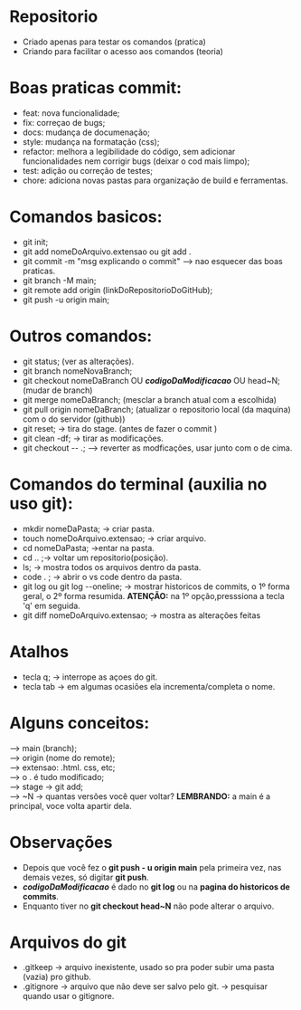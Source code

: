 # Repositorio 
- Criado apenas para testar os comandos (pratica)
- Criando para facilitar o acesso aos comandos (teoria)

# Boas praticas commit:
- feat: nova funcionalidade;
- fix: correçao de bugs;
- docs: mudança de documenação;
- style: mudança na formatação (css);
- refactor: melhora a legibilidade do código, sem adicionar funcionalidades nem corrigir bugs (deixar o cod mais limpo);
- test: adição ou correção de testes;
- chore: adiciona novas pastas para organização de build e ferramentas.

# Comandos basicos:
- git init;
- git add nomeDoArquivo.extensao ou git add . 
- git commit -m "msg explicando o commit" --> nao esquecer das boas praticas.
- git branch -M main;
- git remote add origin (linkDoRepositorioDoGitHub);
- git push -u origin main;

# Outros comandos:
- git status; (ver as alterações).
- git branch nomeNovaBranch;
- git checkout nomeDaBranch OU **_codigoDaModificacao_** OU head~N; (mudar de branch)
- git merge nomeDaBranch; (mesclar a branch atual com a escolhida)
- git pull origin nomeDaBranch; (atualizar o repositorio local (da maquina) com o do servidor (github))
- git reset; -> tira do stage. (antes de fazer o commit )
- git clean -df; -> tirar as modificações.
- git checkout -- .; --> reverter as modficações, usar junto com o de cima.

# Comandos do terminal (auxilia no uso git):
- mkdir nomeDaPasta; -> criar pasta.
- touch nomeDoArquivo.extensao; -> criar arquivo.
- cd nomeDaPasta; ->entar na pasta.
- cd .. ;-> voltar um repositorio(posição).
- ls; -> mostra todos os arquivos dentro da pasta.
- code . ; -> abrir o vs code dentro da pasta.
- git log ou git log --oneline; -> mostrar historicos de commits, o 1º forma geral, o 2º forma resumida. **ATENÇÃO:** na 1º opção,presssiona a tecla 'q' em seguida.
- git diff nomeDoArquivo.extensao; -> mostra as alterações feitas


# Atalhos
- tecla q; -> interrope as açoes do git.
- tecla tab -> em algumas ocasiões ela incrementa/completa o nome.


# Alguns conceitos:
--> main (branch); <br>
--> origin (nome do remote); <br>
--> extensao: .html. css, etc;<br>
--> o . é tudo modificado; <br>
--> stage -> git add; <br>
--> ~N -> quantas versões você quer voltar? **LEMBRANDO:** a main é a principal, voce volta apartir dela.
# Observações

- Depois que você fez o **git push - u origin main** pela primeira vez, nas demais vezes, só digitar **git push**.
- **_codigoDaModificacao_** é dado no **git log** ou na **pagina do historicos de commits**.
- Enquanto tiver no **git checkout head~N** não pode alterar o arquivo.

# Arquivos do git

- .gitkeep -> arquivo inexistente, usado so pra poder subir uma pasta (vazia) pro github.
- .gitignore -> arquivo que não deve ser salvo pelo git. -> pesquisar quando usar o gitignore.

